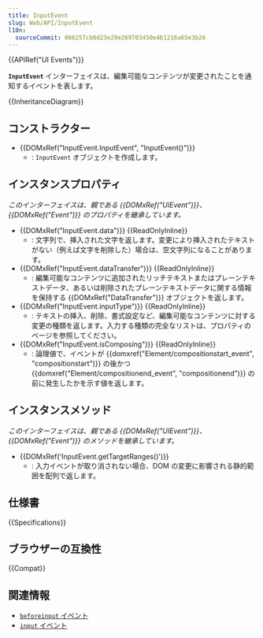 ```yaml
---
title: InputEvent
slug: Web/API/InputEvent
l10n:
  sourceCommit: 066257cb0d23e29e269703450e4b1216a65e3b26
---
```


{{APIRef("UI Events")}}

**`InputEvent`** インターフェイスは、編集可能なコンテンツが変更されたことを通知するイベントを表します。

{{InheritanceDiagram}}

## コンストラクター

- {{DOMxRef("InputEvent.InputEvent", "InputEvent()")}}
  - : `InputEvent` オブジェクトを作成します。

## インスタンスプロパティ

_このインターフェイスは、親である {{DOMxRef("UIEvent")}}、{{DOMxRef("Event")}} のプロパティを継承しています。_

- {{DOMxRef("InputEvent.data")}} {{ReadOnlyInline}}
  - : 文字列で、挿入された文字を返します。変更により挿入されたテキストがない（例えば文字を削除した）場合は、空文字列になることがあります。
- {{DOMxRef("InputEvent.dataTransfer")}} {{ReadOnlyInline}}
  - : 編集可能なコンテンツに追加されたリッチテキストまたはプレーンテキストデータ、あるいは削除されたプレーンテキストデータに関する情報を保持する {{DOMxRef("DataTransfer")}} オブジェクトを返します。
- {{DOMxRef("InputEvent.inputType")}} {{ReadOnlyInline}}
  - : テキストの挿入、削除、書式設定など、編集可能なコンテンツに対する変更の種類を返します。入力する種類の完全なリストは、プロパティのページを参照してください。
- {{DOMxRef("InputEvent.isComposing")}} {{ReadOnlyInline}}
  - : 論理値で、イベントが {{domxref("Element/compositionstart_event", "compositionstart")}} の後かつ {{domxref("Element/compositionend_event", "compositionend")}} の前に発生したかを示す値を返します。

## インスタンスメソッド

_このインターフェイスは、親である {{DOMxRef("UIEvent")}}、{{DOMxRef("Event")}} のメソッドを継承しています。_

- {{DOMxRef('InputEvent.getTargetRanges()')}}
  - : 入力イベントが取り消されない場合、DOM の変更に影響される静的範囲を配列で返します。

## 仕様書

{{Specifications}}

## ブラウザーの互換性

{{Compat}}

## 関連情報

- [`beforeinput` イベント](/ja/docs/Web/API/HTMLElement/beforeinput_event)
- [`input` イベント](/ja/docs/Web/API/HTMLElement/input_event)
